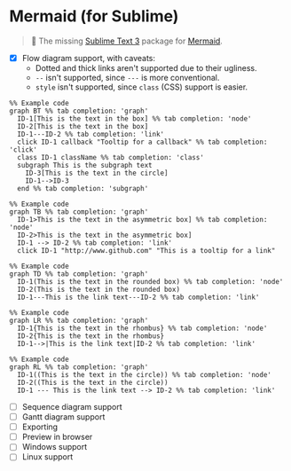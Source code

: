 # Mermaid (for Sublime)

> :tropical_fish: The missing [Sublime Text 3][] package for [Mermaid][].

- [x] Flow diagram support, with caveats:
  - Dotted and thick links aren't supported due to their ugliness.
  - `--` isn't supported, since `---` is more conventional.
  - `style` isn't supported, since `class` (CSS) support is easier.

```mermaid
%% Example code
graph BT %% tab completion: 'graph'
  ID-1[This is the text in the box] %% tab completion: 'node'
  ID-2[This is the text in the box]
  ID-1---ID-2 %% tab completion: 'link'
  click ID-1 callback "Tooltip for a callback" %% tab completion: 'click'
  class ID-1 className %% tab completion: 'class'
  subgraph This is the subgraph text
    ID-3[This is the text in the circle]
    ID-1-->ID-3
  end %% tab completion: 'subgraph'

%% Example code
graph TB %% tab completion: 'graph'
  ID-1>This is the text in the asymmetric box] %% tab completion: 'node'
  ID-2>This is the text in the asymmetric box]
  ID-1 --> ID-2 %% tab completion: 'link'
  click ID-1 "http://www.github.com" "This is a tooltip for a link"

%% Example code
graph TD %% tab completion: 'graph'
  ID-1(This is the text in the rounded box) %% tab completion: 'node'
  ID-2(This is the text in the rounded box)
  ID-1---This is the link text---ID-2 %% tab completion: 'link'

%% Example code
graph LR %% tab completion: 'graph'
  ID-1{This is the text in the rhombus} %% tab completion: 'node'
  ID-2{This is the text in the rhombus}
  ID-1-->|This is the link text|ID-2 %% tab completion: 'link'

%% Example code
graph RL %% tab completion: 'graph'
  ID-1((This is the text in the circle)) %% tab completion: 'node'
  ID-2((This is the text in the circle))
  ID-1 --- This is the link text --> ID-2 %% tab completion: 'link'
```

- [ ] Sequence diagram support
- [ ] Gantt diagram support
- [ ] Exporting
- [ ] Preview in browser
- [ ] Windows support
- [ ] Linux support

[Sublime Text 3]: http://www.sublimetext.com
[Mermaid]: http://knsv.github.io/mermaid
